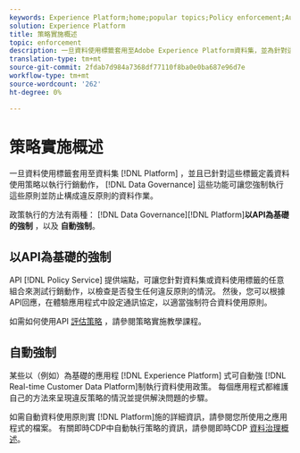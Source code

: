 ```yaml
---
keywords: Experience Platform;home;popular topics;Policy enforcement;Automatic enforcement;API-based enforcement;data governance
solution: Experience Platform
title: 策略實施概述
topic: enforcement
description: 一旦資料使用標籤套用至Adobe Experience Platform資料集，並為針對這些標籤的行銷動作定義資料使用原則後，「資料治理」功能可讓您強制執行這些原則並防止構成違反原則的資料作業。 Data Governance功能在平台上提供兩種策略實施方法：基於API的實施和自動實施。
translation-type: tm+mt
source-git-commit: 2fdab7d984a7368df77110f8ba0e0ba687e96d7e
workflow-type: tm+mt
source-wordcount: '262'
ht-degree: 0%

---
```



# 策略實施概述

一旦資料使用標籤套用至資料集 [!DNL Platform] ，並且已針對這些標籤定義資料使用策略以執行行銷動作， [!DNL Data Governance] 這些功能可讓您強制執行這些原則並防止構成違反原則的資料作業。

政策執行的方法有兩種： [!DNL Data Governance][!DNL Platform]**以API為基礎的強制** ，以及 **自動強制**。

## 以API為基礎的強制

API [!DNL Policy Service] 提供端點，可讓您針對資料集或資料使用標籤的任意組合來測試行銷動作，以檢查是否發生任何違反原則的情況。 然後，您可以根據API回應，在體驗應用程式中設定通訊協定，以適當強制符合資料使用原則。

如需如何使用API [評估策略](api-enforcement.md) ，請參閱策略實施教學課程。

## 自動強制

某些以（例如）為基礎的應用程 [!DNL Experience Platform] 式可自動強 [!DNL Real-time Customer Data Platform]制執行資料使用政策。 每個應用程式都維護自己的方法來呈現違反策略的情況並提供解決問題的步驟。

如需自動資料使用原則實 [!DNL Platform]施的詳細資訊，請參閱您所使用之應用程式的檔案。 有關即時CDP中自動執行策略的資訊，請參閱即時CDP [資料治理概述](../../rtcdp/privacy/data-governance-overview.md#enforce-data-usage-compliance)。